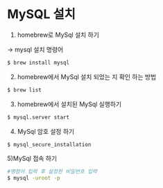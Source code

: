 # MySQL 설치

1) homebrew로 MySql 설치 하기 

→ mysql 설치 명령어 

```bash
$ brew install mysql
```

2) homebrew에서 MySql 설치 되었는 지 확인 하는 방법 

```bash
$ brew list
```

3) homebrew에서 설치된 MySql 실행하기

```bash
$ mysql.server start
```

4) MySql 암호 설정 하기

```bash
$ mysql_secure_installation
```

5)MySql 접속 하기 

```bash
#명령어 입력 후 설정한 비밀번호 입력
$ mysql -uroot -p
```